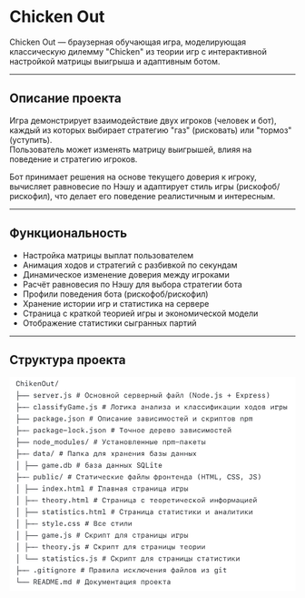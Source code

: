 # Chicken Out

Chicken Out — браузерная обучающая игра, моделирующая классическую дилемму "Chicken" из теории игр с интерактивной настройкой матрицы выигрыша и адаптивным ботом.

---

## Описание проекта

Игра демонстрирует взаимодействие двух игроков (человек и бот), каждый из которых выбирает стратегию "газ" (рисковать) или "тормоз" (уступить).  
Пользователь может изменять матрицу выигрышей, влияя на поведение и стратегию игроков.

Бот принимает решения на основе текущего доверия к игроку, вычисляет равновесие по Нэшу и адаптирует стиль игры (рискофоб/рискофил), что делает его поведение реалистичным и интересным.

---

## Функциональность

- Настройка матрицы выплат пользователем  
- Анимация ходов и стратегий с разбивкой по секундам  
- Динамическое изменение доверия между игроками  
- Расчёт равновесия по Нэшу для выбора стратегии бота  
- Профили поведения бота (рискофоб/рискофил)  
- Хранение истории игр и статистика на сервере  
- Страница с краткой теорией игры и экономической модели  
- Отображение статистики сыгранных партий

---

## Структура проекта

![Схема игры](photo.jpeg)
